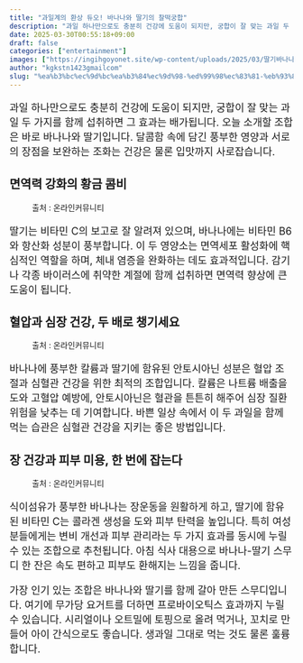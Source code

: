 ```yaml
---
title: "과일계의 환상 듀오! 바나나와 딸기의 찰떡궁합"
description: "과일 하나만으로도 충분히 건강에 도움이 되지만, 궁합이 잘 맞는 과일 두 가지를 함께 섭취하면 그 효과는 배가됩니다. 오늘 소개할 조합은 바로 바나나와 딸기입니다. 달콤함 속에 담긴 풍부한 영양과 서로의 장점을 보완하는 조화는 건강은 물론 입맛까지 사로잡습니다."
date: 2025-03-30T00:55:18+09:00
draft: false
categories: ["entertainment"]
images: ["https://ingihgoyonet.site/wp-content/uploads/2025/03/딸기바나나궁합-683x1024.jpg", "https://ingihgoyonet.site/wp-content/uploads/2025/03/딸기바나나-683x1024.jpg", "https://ingihgoyonet.site/wp-content/uploads/2025/03/바나나딸기-1024x680.jpg"]
author: "kgkstn1423gmailcom"
slug: "%ea%b3%bc%ec%9d%bc%ea%b3%84%ec%9d%98-%ed%99%98%ec%83%81-%eb%93%80%ec%98%a4-%eb%b0%94%eb%82%98%eb%82%98%ec%99%80-%eb%94%b8%ea%b8%b0%ec%9d%98-%ec%b0%b0%eb%96%a1%ea%b6%81%ed%95%a9"
---
```


<p style="font-size:18px">과일 하나만으로도 충분히 건강에 도움이 되지만, 궁합이 잘 맞는 과일 두 가지를 함께 섭취하면 그 효과는 배가됩니다. 오늘 소개할 조합은 바로 바나나와 딸기입니다. 달콤함 속에 담긴 풍부한 영양과 서로의 장점을 보완하는 조화는 건강은 물론 입맛까지 사로잡습니다. </p> <h2 >면역력 강화의 황금 콤비</h2> <figure ><img src="https://ingihgoyonet.site/wp-content/uploads/2025/03/딸기바나나궁합-683x1024.jpg" alt="" style="aspect-ratio:1;object-fit:cover"/><figcaption >출처 : 온라인커뮤니티</figcaption></figure> <p style="font-size:18px">딸기는 비타민 C의 보고로 잘 알려져 있으며, 바나나에는 비타민 B6와 항산화 성분이 풍부합니다. 이 두 영양소는 면역세포 활성화에 핵심적인 역할을 하며, 체내 염증을 완화하는 데도 효과적입니다. 감기나 각종 바이러스에 취약한 계절에 함께 섭취하면 면역력 향상에 큰 도움이 됩니다.</p> <h2 >혈압과 심장 건강, 두 배로 챙기세요</h2> <figure ><img src="https://ingihgoyonet.site/wp-content/uploads/2025/03/딸기바나나-683x1024.jpg" alt="" style="aspect-ratio:16/9;object-fit:cover"/><figcaption >출처 : 온라인커뮤니티</figcaption></figure> <p style="font-size:18px">바나나에 풍부한 칼륨과 딸기에 함유된 안토시아닌 성분은 혈압 조절과 심혈관 건강을 위한 최적의 조합입니다. 칼륨은 나트륨 배출을 도와 고혈압 예방에, 안토시아닌은 혈관을 튼튼히 해주어 심장 질환 위험을 낮추는 데 기여합니다. 바쁜 일상 속에서 이 두 과일을 함께 먹는 습관은 심혈관 건강을 지키는 좋은 방법입니다.</p> <h2 >장 건강과 피부 미용, 한 번에 잡는다</h2> <figure ><img src="https://ingihgoyonet.site/wp-content/uploads/2025/03/바나나딸기-1024x680.jpg" alt="" style="aspect-ratio:16/9;object-fit:cover"/><figcaption >출처 : 온라인커뮤니티</figcaption></figure> <p style="font-size:18px">식이섬유가 풍부한 바나나는 장운동을 원활하게 하고, 딸기에 함유된 비타민 C는 콜라겐 생성을 도와 피부 탄력을 높입니다. 특히 여성분들에게는 변비 개선과 피부 관리라는 두 가지 효과를 동시에 누릴 수 있는 조합으로 추천됩니다. 아침 식사 대용으로 바나나-딸기 스무디 한 잔은 속도 편하고 피부도 환해지는 느낌을 줍니다.</p> <p style="font-size:18px">가장 인기 있는 조합은 바나나와 딸기를 함께 갈아 만든 스무디입니다. 여기에 무가당 요거트를 더하면 프로바이오틱스 효과까지 누릴 수 있습니다. 시리얼이나 오트밀에 토핑으로 올려 먹거나, 꼬치로 만들어 아이 간식으로도 좋습니다. 생과일 그대로 먹는 것도 물론 훌륭합니다.</p>
